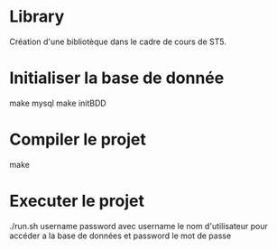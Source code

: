 # Library

Création d'une bibliotèque dans le cadre de cours de ST5.


# Initialiser la base de donnée
make mysql
make initBDD

# Compiler le projet
make

# Executer le projet
./run.sh username password
avec username le nom d'utilisateur pour accéder a la base de données et password le mot de passe